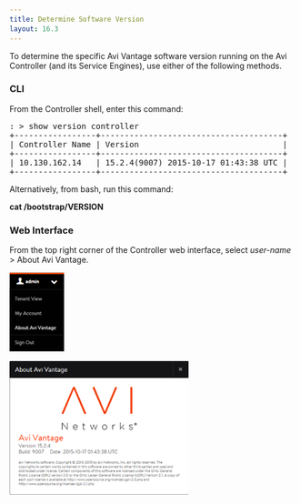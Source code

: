 ```yaml
---
title: Determine Software Version
layout: 16.3
---
```

To determine the specific Avi Vantage software version running on the Avi Controller (and its Service Engines), use either of the following methods.

### CLI

From the Controller shell, enter this command:

<pre class="">: &gt; show version controller
+-----------------+--------------------------------------+
| Controller Name | Version                              |
+-----------------+--------------------------------------+
| 10.130.162.14   | 15.2.4(9007) 2015-10-17 01:43:38 UTC |
+-----------------+--------------------------------------+</pre> 

Alternatively, from bash, run this command:

**cat /bootstrap/VERSION**

### Web Interface

From the top right corner of the Controller web interface, select *user-name* > About Avi Vantage.

<img class=" wp-image-127 alignright" src="img/AboutMenu.png" alt="AboutMenu" width="96" height="139">

<a href="img/About.png"><img class=" wp-image-128 alignleft" src="img/About.png" alt="About" width="315" height="235"></a> 

               
